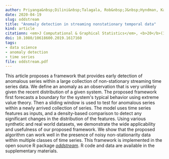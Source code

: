 ```yaml
---
author: Priyanga&nbsp;Dilini&nbsp;Talagala, Rob&nbsp;J&nbsp;Hyndman, Kate&nbsp;Smith&#8209;Miles, Sevvandi&nbsp;Kandanaarachchi and Mario&nbsp;A&nbsp;Muñoz
date: 2020-04-19
slug: oddstream
title: "Anomaly detection in streaming nonstationary temporal data"
kind: article
citationn: <em>J Computational & Graphical Statistics</em>, <b>20</b>(1), 13-27
doi: 10.1080/10618600.2019.1617160
tags:
- data science
- anomaly detection
- time series
file: oddstream.pdf
---
```


This article proposes a framework that provides early detection of anomalous series within a large collection of non-stationary streaming time series data. We define an anomaly as an observation that is very unlikely given the recent distribution of a given system. The proposed framework first forecasts a boundary for the system's typical behavior using extreme value theory. Then a sliding window is used to test for anomalous series within a newly arrived collection of series. The model uses time series features as inputs, and a density-based comparison to detect any significant changes in the distribution of the features. Using various synthetic and real world datasets, we demonstrate the wide applicability and usefulness of our proposed framework. We show that the proposed algorithm can work well in the presence of noisy non-stationarity data within multiple classes of time series. This framework is implemented in the open source R package [*oddstream*](https://github.com/pridiltal/oddstream). R code and data are available in the supplementary materials.
